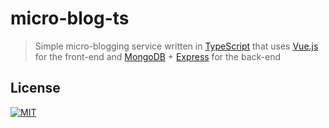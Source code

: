 micro-blog-ts
=============
> Simple micro-blogging service written in [TypeScript][typescript] that uses [Vue.js][vue] for the front-end and [MongoDB][mongodb] + [Express][express] for the back-end

## License
[![MIT](https://img.shields.io/badge/license-MIT-green.svg?style=flat-square)](LICENSE.md)

[express]: https://expressjs.com "Express - Fast, unopinionated, minimalist web framework for Node.js"
[mongodb]: https://www.mongodb.com "MongoDB"
[typescript]: https://www.typescriptlang.org "TypeScript"
[vue]: https://vuejs.org "Vue.js - The Progressive JavaScript Framework"
